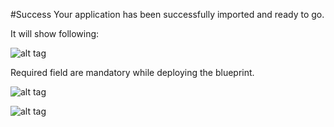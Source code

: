 #Success
Your application has been successfully imported and ready to go. 

It will show following:

![alt tag](https://raw.github.com/jayashreeigate/jaya1/Hadoop/Hadoop-Canvas-Diagram.png)

Required field are mandatory while deploying the blueprint.
 
![alt tag](https://raw.github.com/jayashreeigate/jaya1/Hadoop/AfterDeployment-Step1.jpg)

![alt tag](https://raw.github.com/jayashreeigate/jaya1/Hadoop/AfterDeployment-Step2.jpg)





